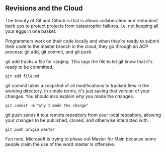 ## Revisions and the Cloud

The beauty of Git and Github is that is allows collaboration and redundant back ups to protect projects from catastrophic failures, i.e. not keeping all your eggs in one basket.

Programmers work on their code locally and when they're ready to submit their code to the master branch in the cloud, they go through an ACP process: git add, git commit, and git push.

git add tracks a file for staging. This tags the file to let git know that it's ready to be committed.

`git add file.md`

git commit takes a snapshot of all modifications to tracked files in the working directory. In simple terms, it's just saving that version of your changes. You should also explain why you made the changes.

`git commit -m "why I made the change"`

git push sends it to a remote repository from your local repository, allowing your changes to be published, cloned, and otherwise interacted with.

`git push origin master`

Fun note, Microsoft is trying to phase out Master for Main because some people claim the use of the word master is offensive.